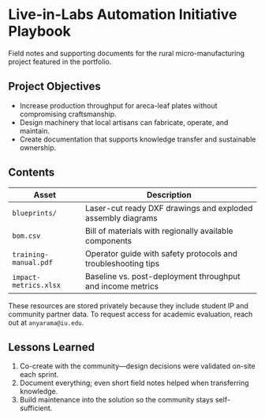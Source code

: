 # Live-in-Labs Automation Initiative Playbook

Field notes and supporting documents for the rural micro-manufacturing project featured in the portfolio.

## Project Objectives

- Increase production throughput for areca-leaf plates without compromising craftsmanship.
- Design machinery that local artisans can fabricate, operate, and maintain.
- Create documentation that supports knowledge transfer and sustainable ownership.

## Contents

| Asset | Description |
| --- | --- |
| `blueprints/` | Laser-cut ready DXF drawings and exploded assembly diagrams |
| `bom.csv` | Bill of materials with regionally available components |
| `training-manual.pdf` | Operator guide with safety protocols and troubleshooting tips |
| `impact-metrics.xlsx` | Baseline vs. post-deployment throughput and income metrics |

These resources are stored privately because they include student IP and community partner data. To request access for academic evaluation, reach out at `anyarama@iu.edu`.

## Lessons Learned

1. Co-create with the community—design decisions were validated on-site each sprint.
2. Document everything; even short field notes helped when transferring knowledge.
3. Build maintenance into the solution so the community stays self-sufficient.

